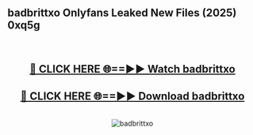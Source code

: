 <h2>badbrittxo Onlyfans Leaked New Files (2025) 0xq5g</h2>
<br>
<div align="center">
<h2><a href="https://mediafiles.top/badbrittxo&ref=git" rel="nofollow">🔴 CLICK HERE 🌐==►► Watch badbrittxo</a></h2>
<h2><a href="https://mediafiles.top/badbrittxo&ref=git" rel="nofollow">🔴 CLICK HERE 🌐==►► Download badbrittxo</a></h2>
<br>
<a href="https://mediafiles.top/badbrittxo&ref=git" rel="nofollow" data-target="animated-image.originalLink"><img src="https://i.ibb.co.com/xMMVF88/686577567.gif" alt="badbrittxo" style="max-width: 100%; display: inline-block;" data-target="animated-image.originalImage"></a>
</div>
<br>
<br>